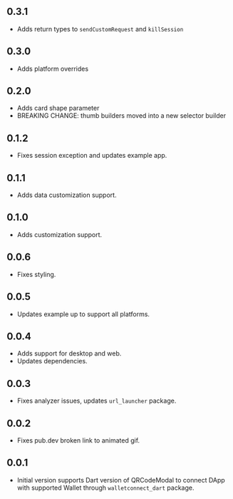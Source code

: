 ## 0.3.1
* Adds return types to `sendCustomRequest` and `killSession`

## 0.3.0
* Adds platform overrides

## 0.2.0
* Adds card shape parameter
* BREAKING CHANGE: thumb builders moved into a new selector builder

## 0.1.2
* Fixes session exception and updates example app.

## 0.1.1
* Adds data customization support.

## 0.1.0
* Adds customization support.

## 0.0.6
* Fixes styling.

## 0.0.5
* Updates example up to support all platforms.

## 0.0.4
* Adds support for desktop and web.
* Updates dependencies.

## 0.0.3
* Fixes analyzer issues, updates `url_launcher` package.

## 0.0.2
* Fixes pub.dev broken link to animated gif.

## 0.0.1
* Initial version supports Dart version of QRCodeModal to connect DApp with supported Wallet through `walletconnect_dart` package.
